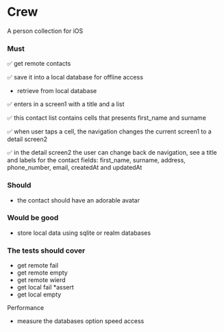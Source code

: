 # Crew
A person collection for iOS

### Must

✅ get remote contacts

✅ save it into a local database for offline access

- retrieve from local database

✅ enters in a screen1 with a title and a list 

✅ this contact list contains cells that presents first_name and surname

✅ when user taps a cell, the navigation changes the current screen1 to a detail screen2

✅ in the detail screen2 the user can change back de navigation, see a title and labels for the contact fields: first_name, surname, address, phone_number, email, createdAt and updatedAt

### Should
- the contact should have an adorable avatar

### Would be good
- store local data using sqlite or realm databases

### The tests should cover
- get remote fail
- get remote empty
- get remote wierd
- get local fail *assert
- get local empty

Performance
- measure the databases option speed access